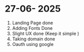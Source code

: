 # 27-06- 2025
1. Landing Page done 
2. Adding Fonts Done 
3. Slight UX done (Keep it simple )
4. Taking domain done 
5. Oauth using google 
